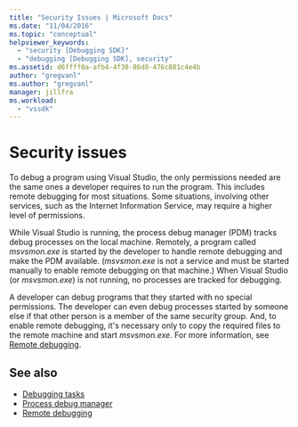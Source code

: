```yaml
---
title: "Security Issues | Microsoft Docs"
ms.date: "11/04/2016"
ms.topic: "conceptual"
helpviewer_keywords:
  - "security [Debugging SDK]"
  - "debugging [Debugging SDK], security"
ms.assetid: d6ffff0a-afb4-4f38-86d8-476c881c4e4b
author: "gregvanl"
ms.author: "gregvanl"
manager: jillfra
ms.workload:
  - "vssdk"
---
```

# Security issues
To debug a program using Visual Studio, the only permissions needed are the same ones a developer requires to run the program. This includes remote debugging for most situations. Some situations, involving other services, such as the Internet Information Service, may require a higher level of permissions.

 While Visual Studio is running, the process debug manager (PDM) tracks debug processes on the local machine. Remotely, a program called *msvsmon.exe* is started by the developer to handle remote debugging and make the PDM available. (*msvsmon.exe* is not a service and must be started manually to enable remote debugging on that machine.) When Visual Studio (or *msvsmon.exe*) is not running, no processes are tracked for debugging.

 A developer can debug programs that they started with no special permissions. The developer can even debug processes started by someone else if that other person is a member of the same security group. And, to enable remote debugging, it's necessary only to copy the required files to the remote machine and start *msvsmon.exe*. For more information, see [Remote debugging](../../debugger/remote-debugging.md).

## See also
- [Debugging tasks](../../extensibility/debugger/debugging-tasks.md)
- [Process debug manager](../../extensibility/debugger/process-debug-manager.md)
- [Remote debugging](../../debugger/remote-debugging.md)
